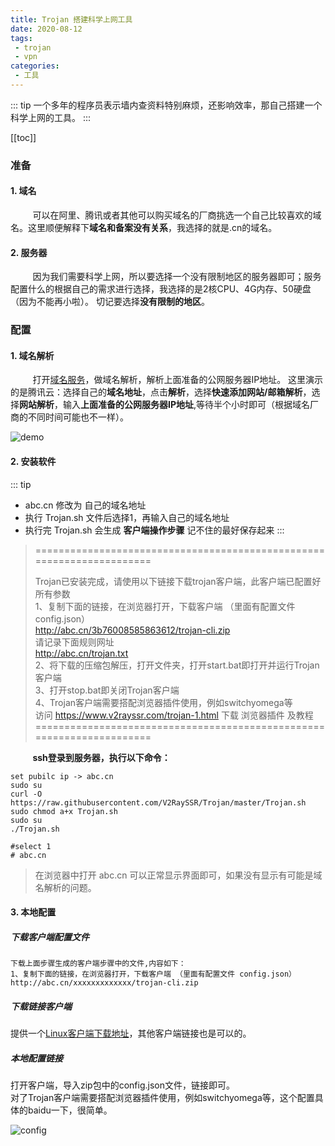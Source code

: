 ```yaml
---
title: Trojan 搭建科学上网工具
date: 2020-08-12
tags: 
 - trojan
 - vpn
categories: 
 - 工具
---
```


::: tip
 一个多年的程序员表示墙内查资料特别麻烦，还影响效率，那自己搭建一个科学上网的工具。
:::

[[toc]]


### **准备**  
#### 1. 域名 ####
&nbsp;&nbsp;&nbsp;&nbsp;&nbsp;&nbsp;&nbsp;&nbsp; 可以在阿里、腾讯或者其他可以购买域名的厂商挑选一个自己比较喜欢的域名。这里顺便解释下**域名和备案没有关系**，我选择的就是.cn的域名。
#### 2. 服务器 ####
&nbsp;&nbsp;&nbsp;&nbsp;&nbsp;&nbsp;&nbsp;&nbsp; 因为我们需要科学上网，所以要选择一个没有限制地区的服务器即可；服务配置什么的根据自己的需求进行选择，我选择的是2核CPU、4G内存、50硬盘（因为不能再小啦）。 切记要选择**没有限制的地区**。

### **配置**  

#### 1. 域名解析 ####
&nbsp;&nbsp;&nbsp;&nbsp;&nbsp;&nbsp;&nbsp;&nbsp; 打开[域名服务](https://console.cloud.tencent.com/domain "域名服务")，做域名解析，解析上面准备的公网服务器IP地址。
这里演示的是腾讯云：选择自己的**域名地址**，点击**解析**，选择**快速添加网站/邮箱解析**，选择**网站解析**，输入**上面准备的公网服务器IP地址**,等待半个小时即可（根据域名厂商的不同时间可能也不一样）。

![demo](/images/2020/003TrojanVpn/1.png)


#### 2. 安装软件 ####

::: tip
* abc.cn 修改为 自己的域名地址
* 执行 Trojan.sh 文件后选择1，再输入自己的域名地址
* 执行完 Trojan.sh 会生成 **客户端操作步骤** 记不住的最好保存起来
::: 

> \======================================================================     
>
> Trojan已安装完成，请使用以下链接下载trojan客户端，此客户端已配置好所有参数     
> 1、复制下面的链接，在浏览器打开，下载客户端 （里面有配置文件 config.json）     
> http://abc.cn/3b76008585863612/trojan-cli.zip     
> 请记录下面规则网址     
> http://abc.cn/trojan.txt     
> 2、将下载的压缩包解压，打开文件夹，打开start.bat即打开并运行Trojan客户端     
> 3、打开stop.bat即关闭Trojan客户端     
> 4、Trojan客户端需要搭配浏览器插件使用，例如switchyomega等     
> 访问  https://www.v2rayssr.com/trojan-1.html ‎ 下载 浏览器插件 及教程     
> \======================================================================

&nbsp;&nbsp;&nbsp;&nbsp;&nbsp;&nbsp;&nbsp;&nbsp; **ssh登录到服务器，执行以下命令：**

```shell
set pubilc ip -> abc.cn
sudo su
curl -O https://raw.githubusercontent.com/V2RaySSR/Trojan/master/Trojan.sh
sudo chmod a+x Trojan.sh
sudo su
./Trojan.sh

#select 1
# abc.cn
```

> 在浏览器中打开 abc.cn 可以正常显示界面即可，如果没有显示有可能是域名解析的问题。


#### 3. 本地配置 ####

##### **下载客户端配置文件**
```shell
下载上面步骤生成的客户端步骤中的文件,内容如下：
1、复制下面的链接，在浏览器打开，下载客户端 （里面有配置文件 config.json）
http://abc.cn/xxxxxxxxxxxxx/trojan-cli.zip
```

##### **下载链接客户端**
提供一个[Linux客户端下载地址](/images/2020/003TrojanVpn/Trojan-Qt5-Linux.AppImage "Linux客户端下载地址")，其他客户端链接也是可以的。

##### **本地配置链接**
打开客户端，导入zip包中的config.json文件，链接即可。    
对了Trojan客户端需要搭配浏览器插件使用，例如switchyomega等，这个配置具体的baidu一下，很简单。    

![config](/images/2020/003TrojanVpn/2.png)

